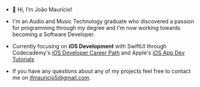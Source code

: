 - 👋 Hi, I’m João Maurício!

- I'm an Audio and Music Technology graduate who discovered a passion for programming through my degree and I'm now working towards becoming a Software Developer. 

- Currently focusing on **iOS Development** with SwiftUI through Codecademy's [iOS Developer Career Path](https://www.codecademy.com/learn/paths/ios-developer) and Apple's [iOS App Dev Tutorials](https://developer.apple.com/tutorials/app-dev-training)

- If you have any questions about any of my projects feel free to contact me on jfmauricio5@gmail.com.
